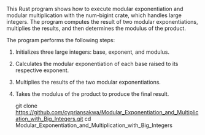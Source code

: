 This Rust program shows how to execute modular exponentiation and modular multiplication with the num-bigint crate, which handles large integers. 
The program computes the result of two modular exponentiations, multiplies the results, and then determines the modulus of the product.

The program performs the following steps:

1. Initializes three large integers: base, exponent, and modulus.
2. Calculates the modular exponentiation of each base raised to its respective exponent.
3. Multiplies the results of the two modular exponentiations.
4. Takes the modulus of the product to produce the final result.

   git clone https://github.com/cypriansakwa/Modular_Exponentiation_and_Multiplication_with_Big_Integers.git
   cd Modular_Exponentiation_and_Multiplication_with_Big_Integers
